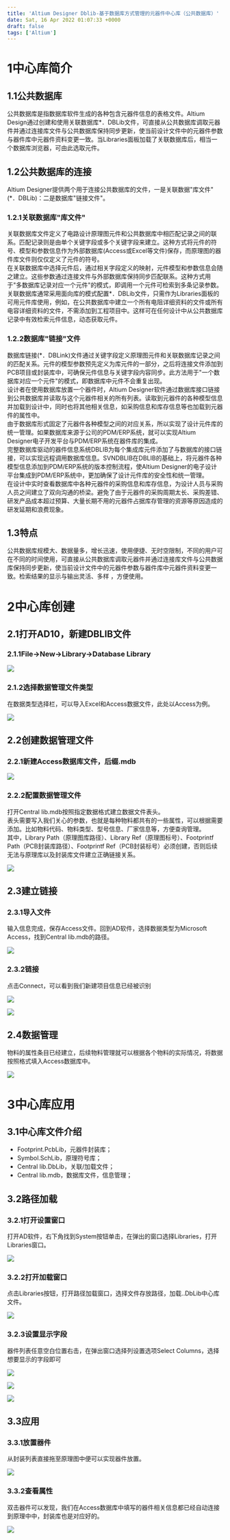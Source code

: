 ```yaml
---
title: 'Altium Designer Dblib-基于数据库方式管理的元器件中心库（公共数据库）'
date: Sat, 16 Apr 2022 01:07:33 +0000
draft: false
tags: ['Altium']
---
```


1中心库简介
======

1.1公共数据库
--------

公共数据库是指数据库软件生成的各种包含元器件信息的表格文件。Altium Design通过创建和使用关联数据库\*．DBLib文件，可直接从公共数据库调取元器件并通过连接库文件与公共数据库保持同步更新，使当前设计文件中的元器件参数与器件库中元器件资料变更一致。当Libraries面板加载了关联数据库后，相当一个数据库浏览器，可由此选取元件。

1.2公共数据库的连接
-----------

Altium Designer提供两个用于连接公共数据库的文件，一是关联数据"库文件"(\*．DBLib)：二是数据库"链接文件"。

### 1.2.1关联数据库"库文件"

关联数据库文件定义了电路设计原理图元件和公共数据库中相匹配记录之间的联系。匹配记录则是由单个关键字段或多个关键字段来建立。这种方式将元件的符号、模型和参数信息作为外部数据库(Access或Excel等文件)保存，而原理图的器件库文件则仅仅定义了元件的符号。  
在关联数据库中选择元件后，通过相关字段定义的映射，元件模型和参数信息会随之建立。这些参数通过连接文件与外部数据库保持同步匹配联系。这种方式用于"多数据库记录对应一个元件"的模式，即调用一个元件可检索到多条记录参数。  
关联数据库通常采用面向库的模式配置\*．DBLib文件，只需作为Libraries面板的可用元件库使用，例如，在公共数据库中建立一个所有电阻详细资料的文件或所有电容详细资料的文件，不需添加到工程项目中。这样可在任何设计中从公共数据库记录中有效检索元件信息，动态获取元件。

### 1.2.2数据库"链接"文件

数据库链接(\*．DBLink)文件通过关键字段定义原理图元件和关联数据库记录之间的匹配关系。元件的模型参数预先定义为库元件的一部分，之后将连接文件添加到PCB项目或封装库中，可确保元件信息与关键字段内容同步。此方法用于"一个数据库对应一个元件"的模式，即数据库中元件不会重复出现。  
设计者在使用数据库放置一个器件时，Altium Designer软件通过数据库接口链接到公共数据库并读取与这个元器件相关的所有列表。读取到元器件的各种模型信息并加载到设计中，同时也将其他相关信息，如采购信息和库存信息等也加载到元器件的属性中。  
由于数据库形式固定了元器件各种模型之间的对应关系，所以实现了设计元件库的统一管理。如果数据库来源于公司的PDM/ERP系统，就可以实现Altium Designer电子开发平台与PDM/ERP系统在器件库的集成。  
完整数据库驱动的器件信息系统DBLIB为每个集成库元件添加了与数据库的接口链接，可以实现远程调用数据库信息。SVNDBLIB在DBLIB的基础上，将元器件各种模型信息添加到PDM/ERP系统的版本控制流程，使Altium Designer的电子设计平台集成到PDM/ERP系统中，更加确保了设计元件库的安全性和统一管理。  
在设计中实时查看数据库中各种元器件的采购信息和库存信息，为设计人员与采购人员之间建立了双向沟通的桥梁。避免了由于元器件的采购周期太长、采购差错、研发产品成本超过预算、大量长期不用的元器件占据库存管理的资源等原因造成的研发延期和浪费现象。

1.3特点
-----

公共数据库规模大、数据量多，增长迅速，使用便捷、无时空限制，不同的用户可在不同的时间使用，可直接从公共数据库调取元器件并通过连接库文件与公共数据库保持同步更新，使当前设计文件中的元器件参数与器件库中元器件资料变更一致。检索结果的显示与输出灵活、多样 ，方便使用。

2中心库创建
======

2.1打开AD10，新建DBLIB文件
-------------------

### 2.1.1File->New->Library->Database Library

![](https://a1024.synology.me:222/images/blog2022/Altium_Designer_Dblib1.png)

### 2.1.2选择数据管理文件类型

在数据类型选择栏，可以导入Excel和Access数据文件，此处以Access为例。

![](https://a1024.synology.me:222/images/blog2022/Altium_Designer_Dblib2.png)

2.2创建数据管理文件
-----------

### 2.2.1新建Access数据库文件，后缀.mdb

![](https://a1024.synology.me:222/images/blog2022/Altium_Designer_Dblib3.png)

### 2.2.2配置数据管理文件

打开Central lib.mdb按照指定数据格式建立数据文件表头。  
表头需要写入我们关心的参数，也就是每种物料都共有的一些属性，可以根据需要添加。比如物料代码、物料类型、型号信息、厂家信息等，方便查询管理。  
其中，Library Path（原理图库路径）、Library Ref（原理图标号）、Footprintf Path（PCB封装库路径）、Footprintf Ref（PCB封装标号）必须创建，否则后续无法与原理库以及封装库文件建立正确链接关系。

![](https://a1024.synology.me:222/images/blog2022/Altium_Designer_Dblib4.png)

2.3建立链接
-------

### 2.3.1导入文件

输入信息完成，保存Access文件。回到AD软件，选择数据类型为Microsoft Access，找到Central lib.mdb的路径。

![](https://a1024.synology.me:222/images/blog2022/Altium_Designer_Dblib5.png)

### 2.3.2链接

点击Connect，可以看到我们新建项目信息已经被识别

![](https://a1024.synology.me:222/images/blog2022/Altium_Designer_Dblib6.png)

![](https://a1024.synology.me:222/images/blog2022/Altium_Designer_Dblib7.png)

2.4数据管理
-------

物料的属性条目已经建立，后续物料管理就可以根据各个物料的实际情况，将数据按照格式填入Access数据库中。

![](https://a1024.synology.me:222/images/blog2022/Altium_Designer_Dblib8.png)

3中心库应用
======

3.1中心库文件介绍
----------

*   Footprint.PcbLib，元器件封装库；
*   Symbol.SchLib，原理符号库；
*   Central lib.DbLib，关联/加载文件；
*   Central lib.mdb，数据库文件，信息管理；

3.2路径加载
-------

### 3.2.1打开设置窗口

打开AD软件，右下角找到System按钮单击，在弹出的窗口选择Libraries，打开Libraries窗口。

![](https://a1024.synology.me:222/images/blog2022/Altium_Designer_Dblib9.png)

### 3.2.2打开加载窗口

点击Libraries按钮，打开路径加载窗口，选择文件存放路径，加载..DbLib中心库文件。

![](https://a1024.synology.me:222/images/blog2022/Altium_Designer_Dblib10.png)

### 3.2.3设置显示字段

器件列表任意空白位置右击，在弹出窗口选择列设置选项Select Columns，选择想要显示的字段即可

![](https://a1024.synology.me:222/images/blog2022/Altium_Designer_Dblib11.png)

![](https://a1024.synology.me:222/images/blog2022/Altium_Designer_Dblib12.png)

![](https://a1024.synology.me:222/images/blog2022/Altium_Designer_Dblib13.png)

3.3应用
-----

### 3.3.1放置器件

从封装列表直接拖至原理图中便可以实现器件放置。

![](https://a1024.synology.me:222/images/blog2022/Altium_Designer_Dblib14.png)

### 3.3.2查看属性

双击器件可以发现，我们在Access数据库中填写的器件相关信息都已经自动连接到原理中中，封装库也是对应好的。

![](https://a1024.synology.me:222/images/blog2022/Altium_Designer_Dblib15.png)